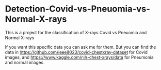 # Detection-Covid-vs-Pneuomia-vs-Normal-X-rays
This is a project for the classification of X-rays Covid vs Pneuomia and Normal X-rays

If you want this specific data you can ask me for them. But you can find the data in https://github.com/ieee8023/covid-chestxray-dataset for Covid images, and https://www.kaggle.com/nih-chest-xrays/data for Pneumonia and normal images. 
